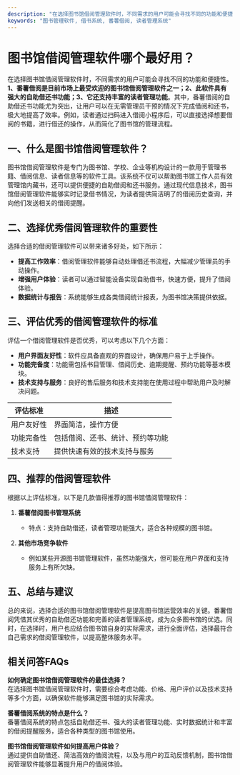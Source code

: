 ```yaml
---
description: "在选择图书馆借阅管理软件时，不同需求的用户可能会寻找不同的功能和便捷性。**1、番薯借阅是目前市场上最受欢迎的图书馆借阅管理软件之一；2、此软件具有强大的自助借还书功能；3、它还支持丰富的读者管理功能**。其中，番薯借阅的自助借还书功能尤为突出，让用户可以在无需管理员干预的情况下完成借阅和还书，极大地提高了效率。例如，读者通过扫码进入借阅小程序后，可以直接选择想要借阅的书籍，进行借还的操作，从而简化了图书馆的管理流程。"
keywords: "图书管理软件, 借书系统, 番薯借阅, 读者管理系统"
---
```

# 图书馆借阅管理软件哪个最好用？

在选择图书馆借阅管理软件时，不同需求的用户可能会寻找不同的功能和便捷性。**1、番薯借阅是目前市场上最受欢迎的图书馆借阅管理软件之一；2、此软件具有强大的自助借还书功能；3、它还支持丰富的读者管理功能**。其中，番薯借阅的自助借还书功能尤为突出，让用户可以在无需管理员干预的情况下完成借阅和还书，极大地提高了效率。例如，读者通过扫码进入借阅小程序后，可以直接选择想要借阅的书籍，进行借还的操作，从而简化了图书馆的管理流程。

## **一、什么是图书馆借阅管理软件？**

图书馆借阅管理软件是专门为图书馆、学校、企业等机构设计的一款用于管理书籍、借阅信息、读者信息等的软件工具。该系统不仅可以帮助图书馆工作人员有效管理馆内藏书，还可以提供便捷的自助借阅和还书服务。通过现代信息技术，图书馆借阅管理软件能够实时记录借书情况，为读者提供简洁明了的借阅历史查询，并向他们发送相关的借阅提醒。

## **二、选择优秀借阅管理软件的重要性**

选择合适的借阅管理软件可以带来诸多好处，如下所示：

- **提高工作效率**：借阅管理软件能够自动处理借还书流程，大幅减少管理员的手动操作。
- **增强用户体验**：读者可以通过智能设备实现自助借书，快速方便，提升了借阅体验。
- **数据统计与报告**：系统能够生成各类借阅统计报表，为图书馆决策提供依据。

## **三、评估优秀的借阅管理软件的标准**

评估一个借阅管理软件是否优秀，可以考虑以下几个方面：

- **用户界面友好性**：软件应具备直观的界面设计，确保用户易于上手操作。
- **功能完备度**：功能需包括书目管理、借阅历史、逾期提醒、预约功能等基本模块。
- **技术支持与服务**：良好的售后服务和技术支持能在使用过程中帮助用户及时解决问题。
  
| 评估标准    | 描述                             |
|-----------|--------------------------------|
| 用户友好性   | 界面简洁，操作方便                |
| 功能完备性   | 包括借阅、还书、统计、预约等功能      |
| 技术支持     | 提供快速有效的技术支持与服务        |

## **四、推荐的借阅管理软件**

根据以上评估标准，以下是几款值得推荐的图书馆借阅管理软件：

1. **番薯借阅图书管理系统**
   - 特点：支持自助借还，读者管理功能强大，适合各种规模的图书馆。
   
2. **其他市场竞争软件**
   - 例如某些开源图书馆管理软件，虽然功能强大，但可能在用户界面和支持服务上有所欠缺。

## **五、总结与建议**

总的来说，选择合适的图书馆借阅管理软件是提高图书馆运营效率的关键。番薯借阅凭借其优秀的自助借还功能和完善的读者管理系统，成为众多图书馆的优选。同时，在选择时，用户也应结合图书馆自身的实际需求，进行全面评估，选择最符合自己需求的借阅管理软件，以提高整体服务水平。

## **相关问答FAQs**

**如何确定图书馆借阅管理软件的最佳选择？**  
在选择图书馆借阅管理软件时，需要综合考虑功能、价格、用户评价以及技术支持等多个方面，以确保软件能够满足图书馆的实际需求。

**番薯借阅系统的特点是什么？**  
番薯借阅系统的特点包括自助借还书、强大的读者管理功能、实时数据统计和丰富的借阅提醒服务，适合各种类型的图书馆使用。

**图书馆借阅管理软件如何提高用户体验？**  
通过提供自助借还、简洁高效的借阅流程，以及与用户的互动反馈机制，图书馆借阅管理软件能够显著提升用户的借阅体验。
